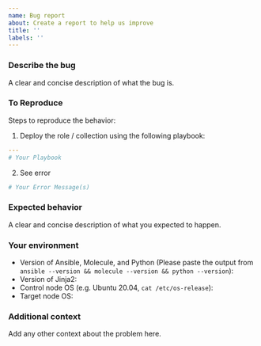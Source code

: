 ```yaml
---
name: Bug report
about: Create a report to help us improve
title: ''
labels: ''
---
```


### Describe the bug

A clear and concise description of what the bug is.

### To Reproduce

Steps to reproduce the behavior:

1. Deploy the role / collection using the following playbook:

```YAML
---
# Your Playbook
```

2. See error

```sh
# Your Error Message(s)
```

### Expected behavior

A clear and concise description of what you expected to happen.

### Your environment

- Version of Ansible, Molecule, and Python (Please paste the output from `ansible --version && molecule --version && python --version`):
- Version of Jinja2:
- Control node OS (e.g. Ubuntu 20.04, `cat /etc/os-release`):
- Target node OS:

### Additional context

Add any other context about the problem here.
